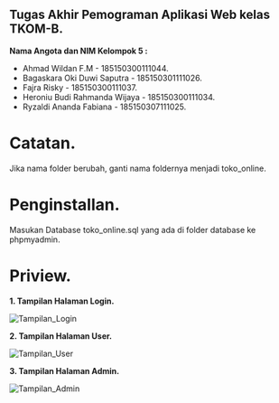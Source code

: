 ## Tugas Akhir Pemograman Aplikasi Web kelas TKOM-B.

**Nama Angota dan NIM Kelompok 5 :**
* Ahmad Wildan F.M							- 185150300111044.
* Bagaskara Oki Duwi Saputra		- 185150301111026.
* Fajra Risky										- 185150300111037.
* Heroniu Budi Rahmanda Wijaya	- 185150300111034.
* Ryzaldi Ananda Fabiana				- 185150307111025.

# Catatan.

Jika nama folder berubah, ganti nama foldernya menjadi toko_online.

# Penginstallan.

Masukan Database toko_online.sql yang ada di folder database ke phpmyadmin. 


# Priview. 

**1. Tampilan Halaman Login.**

![Tampilan_Login](https://user-images.githubusercontent.com/82685905/120268966-1323d180-c2d1-11eb-8fea-083150e72ede.PNG)

**2. Tampilan Halaman User.**

![Tampilan_User](https://user-images.githubusercontent.com/82685905/120269876-d0fb8f80-c2d2-11eb-93f6-c85b701885c3.PNG)

**3. Tampilan Halaman Admin.**

![Tampilan_Admin](https://user-images.githubusercontent.com/82685905/120269985-030cf180-c2d3-11eb-8fd2-29b412dd5eb9.PNG)

